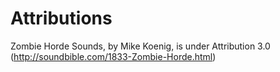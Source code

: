 # Attributions
Zombie Horde Sounds, by Mike Koenig, is under Attribution 3.0 (http://soundbible.com/1833-Zombie-Horde.html)
